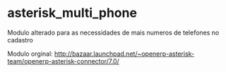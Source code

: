 asterisk_multi_phone
====================

Modulo alterado para as necessidades de mais numeros de telefones no cadastro


Modulo orginal: http://bazaar.launchpad.net/~openerp-asterisk-team/openerp-asterisk-connector/7.0/


